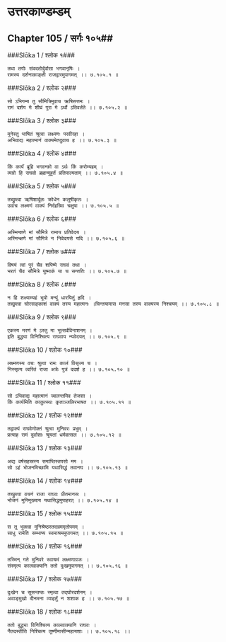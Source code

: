उत्तरकाण्डम्डम्
===============================


## Chapter 105  / सर्गः १०५##


###Slōka 1 / श्लोक १###


    तथा तयोः संवदतोर्दुर्वासा भगवानृषिः ।
    रामस्य दर्शनाकाङ्क्षी राजद्वारमुपागमत् ।। ७.१०५.१ ॥


###Slōka 2 / श्लोक २###


    सो ऽभिगम्य तु सौमित्रिमुवाच ऋषिसत्तमः ।
    रामं दर्शय मे शीघ्रं पुरा मे ऽर्थो ऽतिवर्तते ।। ७.१०५.२ ॥


###Slōka 3 / श्लोक ३###


    मुनेस्तु भाषितं श्रुत्वा लक्ष्मणः परवीरहा ।
    अभिवाद्य महात्मानं वाक्यमेतदुवाच ह ।। ७.१०५.३ ॥


###Slōka 4 / श्लोक ४###


    किं कार्यं ब्रूहि भगवन्को वा ऽर्थः किं करोम्यहम् ।
    व्यग्रो हि राघवो ब्रह्मन्मुहूर्तं प्रतिपाल्यताम् ।। ७.१०५.४ ॥


###Slōka 5 / श्लोक ५###


    तच्छ्रुत्वा ऋषिशार्दूलः क्रोधेन कलुषीकृतः ।
    उवाच लक्ष्मणं वाक्यं निर्दहन्निव चक्षुषा ।। ७.१०५.५ ॥


###Slōka 6 / श्लोक ६###


    अस्मिन्क्षणे मां सौमित्रे रामाय प्रतिवेदय ।
    अस्मिन्क्षणे मां सौमित्रे न निवेदयसे यदि ।। ७.१०५.६ ॥


###Slōka 7 / श्लोक ७###


    विषयं त्वां पुरं चैव शपिष्ये राघवं तथा ।
    भरतं चैव सौमित्रे युष्माकं या च सन्ततिः ।। ७.१०५.७ ॥


###Slōka 8 / श्लोक ८###


    न हि शक्ष्याम्यहं भूयो मन्युं धारयितुं हृदि ।
    तच्छ्रुत्वा घोरसङ्काशं वाक्यं तस्य महात्मनः ।चिन्तयामास मनसा तस्य वाक्यस्य निश्चयम् ।। ७.१०५.८ ॥


###Slōka 9 / श्लोक ९###


    एकस्य मरणं मे ऽस्तु मा भूत्सर्वविनाशनम् ।
    इति बुद्ध्या विनिश्चित्य राघवाय न्यवेदयत् ।। ७.१०५.९ ॥


###Slōka 10 / श्लोक १०###


    लक्ष्मणस्य वचः श्रुत्वा रामः कालं विसृज्य च ।
    निस्सृत्य त्वरितं राजा अत्रेः पुत्रं ददर्श ह ।। ७.१०५.१० ॥


###Slōka 11 / श्लोक ११###


    सो ऽभिवाद्य महात्मानं ज्वलन्तमिव तेजसा ।
    किं कार्यमिति काकुत्स्थः कृताञ्जलिरभाषत ।। ७.१०५.११ ॥


###Slōka 12 / श्लोक १२###


    तद्वाक्यं राघवेणोक्तं श्रुत्वा मुनिवरः प्रभुम् ।
    प्रत्याह रामं दुर्वासाः श्रूयतां धर्मवत्सल ।। ७.१०५.१२ ॥


###Slōka 13 / श्लोक १३###


    अद्य वर्षसहस्रस्य समाप्तिस्तपसो मम ।
    सो ऽहं भोजनमिच्छामि यथासिद्धं तवानघ ।। ७.१०५.१३ ॥


###Slōka 14 / श्लोक १४###


    तच्छ्रुत्वा वचनं राजा राघवः प्रीतमानसः ।
    भोजनं मुनिमुख्याय यथासिद्धमुपाहरत् ।। ७.१०५.१४ ॥


###Slōka 15 / श्लोक १५###


    स तु भुक्त्वा मुनिश्रेष्ठस्तदन्नममृतोपमम् ।
    साधु रामेति सम्भाष्य स्वमाश्रममुपागमत् ।। ७.१०५.१५ ॥


###Slōka 16 / श्लोक १६###


    तस्मिन् गते मुनिवरे स्वाश्रमं लक्ष्मणाग्रजः ।
    संस्मृत्य कालवाक्यानि ततो दुःखमुपागमत् ।। ७.१०५.१६ ॥


###Slōka 17 / श्लोक १७###


    दुःखेन च सुसन्तप्तः स्मृत्वा तद्घोरदर्शनम् ।
    अवाङ्मुखो दीनमना व्याहर्तुं न शशाक ह ।। ७.१०५.१७ ॥


###Slōka 18 / श्लोक १८###


    ततो बुद्ध्या विनिश्चित्य कालवाक्यानि राघवः ।
    नैतदस्तीति निश्चित्य तूष्णीमासीन्महायशाः ।। ७.१०५.१८ ।।



